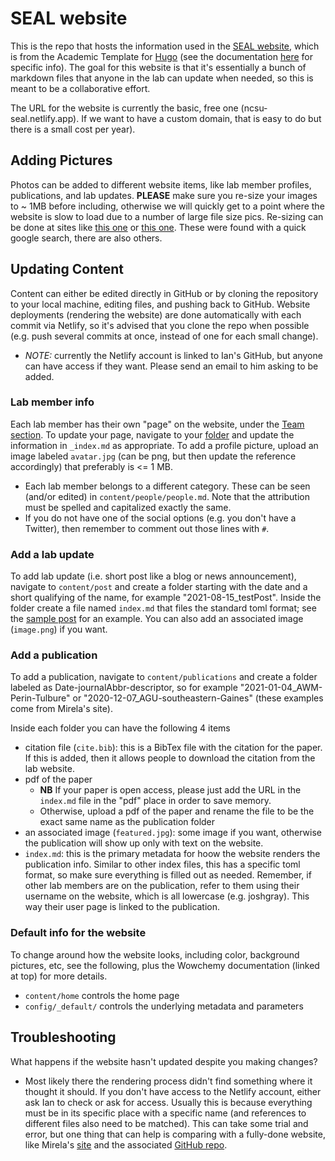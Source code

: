 # SEAL website
This is the repo that hosts the information used in the [SEAL website](https://ncsu-seal.netlify.app/), which is from the Academic Template for [Hugo](https://github.com/gohugoio/hugo) (see the documentation [here](https://wowchemy.com/docs/) for specific info). The goal for this website is that it's essentially a bunch of markdown files that anyone in the lab can update when needed, so this is meant to be a collaborative effort.

The URL for the website is currently the basic, free one (ncsu-seal.netlify.app). If we want to have a custom domain, that is easy to do but there is a small cost per year).

## Adding Pictures
Photos can be added to different website items, like lab member profiles, publications, and lab updates. **PLEASE** make sure you re-size your images to ~ 1MB before including, otherwise we will quickly get to a point where the website is slow to load due to a number of large file size pics. Re-sizing can be done at sites like [this one](https://resizeimage.net/) or [this one](http://www.simpleimageresizer.com/). These were found with a quick google search, there are also others.

## Updating Content
Content can either be edited directly in GitHub or by cloning the repository to your local machine, editing files, and pushing back to GitHub. Website deployments (rendering the website) are done automatically with each commit via Netlify, so it's advised that you clone the repo when possible (e.g. push several commits at once, instead of one for each small change). 
- *NOTE:* currently the Netlify account is linked to Ian's GitHub, but anyone can have access if they want. Please send an email to him asking to be added.

### Lab member info
Each lab member has their own "page" on the website, under the [Team section](https://ncsu-seal.netlify.app/people/). To update your page, navigate to your [folder](https://github.com/ncsuSEAL/sealWebsite/tree/master/content/authors) and update the information in `_index.md` as appropriate. To add a profile picture, upload an image labeled `avatar.jpg` (can be png, but then update the reference accordingly) that preferably is <= 1 MB.
- Each lab member belongs to a different category. These can be seen (and/or edited) in `content/people/people.md`. Note that the attribution must be spelled and capitalized exactly the same.
- If you do not have one of the social options (e.g. you don't have a Twitter), then remember to comment out those lines with `#`.

### Add a lab update
To add lab update (i.e. short post like a blog or news announcement), navigate to `content/post` and create a folder starting with the date and a short qualifying of the name, for example "2021-08-15_testPost". Inside the folder create a file named `index.md` that files the standard toml format; see the [sample post](https://github.com/ncsuSEAL/sealWebsite/tree/master/content/post/2021-08-15) for an example. You can also add an associated image (`image.png`) if you want.

### Add a publication
To add a publication, navigate to `content/publications` and create a folder labeled as Date-journalAbbr-descriptor, so for example "2021-01-04_AWM-Perin-Tulbure" or "2020-12-07_AGU-southeastern-Gaines" (these examples come from Mirela's site). 

Inside each folder you can have the following 4 items
- citation file (`cite.bib`): this is a BibTex file with the citation for the paper. If this is added, then it allows people to download the citation from the lab website.
- pdf of the paper
  - **NB** If your paper is open access, please just add the URL in the `index.md` file in the "pdf" place in order to save memory.
  - Otherwise, upload a pdf of the paper and rename the file to be the exact same name as the publication folder
- an associated image (`featured.jpg`): some image if you want, otherwise the publication will show up only with text on the website.
- `index.md`: this is the primary metadata for hoow the website renders the publication info. Similar to other index files, this has a specific toml format, so make sure everything is filled out as needed. Remember, if other lab members are on the publication, refer to them using their username on the website, which is all lowercase (e.g. joshgray). This way their user page is linked to the publication.

### Default info for the website
To change around how the website looks, including color, background pictures, etc, see the following, plus the Wowchemy documentation (linked at top) for more details.
- `content/home` controls the home page
- `config/_default/` controls the underlying metadata and parameters

## Troubleshooting
What happens if the website hasn't updated despite you making changes?
- Most likely there the rendering process didn't find something where it thought it should. If you don't have access to the Netlify account, either ask Ian to check or ask for access. Usually this is because everything must be in its specific place with a specific name (and references to different files also need to be matched). This can take some trial and error, but one thing that can help is comparing with a fully-done website, like Mirela's [site](https://practical-pike-e67a8a.netlify.app/) and the associated [GitHub repo](https://github.com/MirelaGTulbure/gaec-lab).
